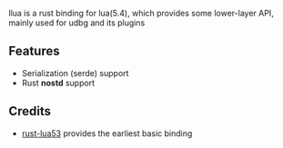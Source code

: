 
llua is a rust binding for lua(5.4), which provides some lower-layer API, mainly used for udbg and its plugins

## Features

- Serialization (serde) support
- Rust **nostd** support

## Credits

- [rust-lua53](https://github.com/jcmoyer/rust-lua53) provides the earliest basic binding